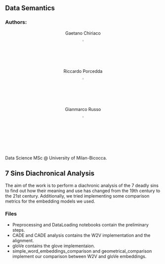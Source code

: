 ## Data Semantics 
### Authors:
  <div align="center">
    <p>Gaetano Chiriaco</p>
    <a href="https://www.linkedin.com/in/gaetano-chiriaco-68085820b/" style="text-decoration:none;">
      <img src="https://upload.wikimedia.org/wikipedia/commons/thumb/c/ca/LinkedIn_logo_initials.png/640px-LinkedIn_logo_initials.png" width="2%" alt="" /></a>
  </div>
  
  <div align="center">
    <p>Riccardo Porcedda</p>
    <a href="https://www.linkedin.com/in/riccardo-porcedda/" style="text-decoration:none;">
      <img src="https://upload.wikimedia.org/wikipedia/commons/thumb/c/ca/LinkedIn_logo_initials.png/640px-LinkedIn_logo_initials.png" width="2%" alt="" /></a>
  </div>
  
  <div align="center">
    <p>Gianmarco Russo</p>
    <a href="https://www.linkedin.com/in/grusso98/" style="text-decoration:none;">
      <img src="https://upload.wikimedia.org/wikipedia/commons/thumb/c/ca/LinkedIn_logo_initials.png/640px-LinkedIn_logo_initials.png" width="2%" alt="" /></a>
  </div>
<br>
<br>

Data Science MSc @ University of Milan-Bicocca.

## 7 Sins Diachronical Analysis
The aim of the work is to perform a diachronic analysis of the 7 deadly sins to find out how their meaning and use has changed from the 19th century to the 21st century.
Additionally, we tried implementing some comparison metrics for the embedding models we used.

### Files
* Preprocessing and DataLoading notebooks contain the preliminary steps.
* CADE and CADE analysis contains the W2V implementation and the alignment.
* gloVe contains the glove implementaion.
* simple_word_embeddings_comparison and geometrical_comparison implement our comparison between W2V and gloVe embeddings. 
